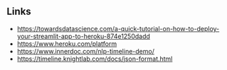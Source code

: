 ## Links
  - https://towardsdatascience.com/a-quick-tutorial-on-how-to-deploy-your-streamlit-app-to-heroku-874e1250dadd
  - https://www.heroku.com/platform
  - https://www.innerdoc.com/nlp-timeline-demo/
  - https://timeline.knightlab.com/docs/json-format.html